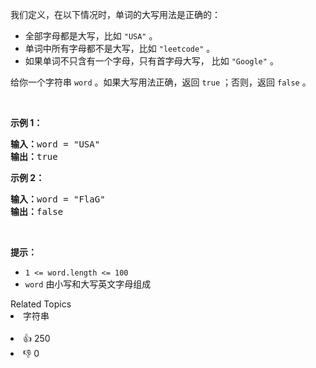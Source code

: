 <p>我们定义，在以下情况时，单词的大写用法是正确的：</p>

<ul> 
 <li>全部字母都是大写，比如 <code>"USA"</code> 。</li> 
 <li>单词中所有字母都不是大写，比如 <code>"leetcode"</code> 。</li> 
 <li>如果单词不只含有一个字母，只有首字母大写，&nbsp;比如&nbsp;<code>"Google"</code> 。</li> 
</ul>

<p>给你一个字符串 <code>word</code> 。如果大写用法正确，返回 <code>true</code> ；否则，返回 <code>false</code> 。</p>

<p>&nbsp;</p>

<p><strong>示例 1：</strong></p>

<pre>
<strong>输入：</strong>word = "USA"
<strong>输出：</strong>true
</pre>

<p><strong>示例 2：</strong></p>

<pre>
<strong>输入：</strong>word = "FlaG"
<strong>输出：</strong>false
</pre>

<p>&nbsp;</p>

<p><strong>提示：</strong></p>

<ul> 
 <li><code>1 &lt;= word.length &lt;= 100</code></li> 
 <li><code>word</code> 由小写和大写英文字母组成</li> 
</ul>

<div><div>Related Topics</div><div><li>字符串</li></div></div><br><div><li>👍 250</li><li>👎 0</li></div>
